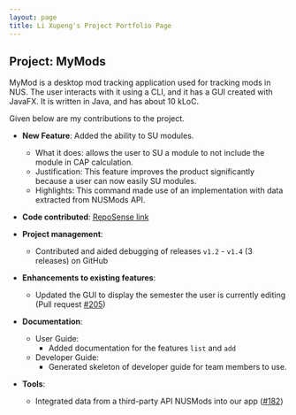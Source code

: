 ```yaml
---
layout: page
title: Li Xupeng's Project Portfolio Page
---
```


## Project: MyMods

MyMod is a desktop mod tracking application used for tracking mods in NUS.
The user interacts with it using a CLI, and it has a GUI created with JavaFX. It is written in Java, and has about 10 kLoC.

Given below are my contributions to the project.

* **New Feature**: Added the ability to SU modules.
  * What it does: allows the user to SU a module to not include the module in CAP calculation.
  * Justification: This feature improves the product significantly because a user can now easily SU modules.
  * Highlights: This command made use of an implementation with data extracted from NUSMods API.

* **Code contributed**: [RepoSense link](https://nus-cs2103-ay2021s1.github.io/tp-dashboard/#breakdown=true&search=&sort=groupTitle&sortWithin=title&since=2020-08-14&timeframe=commit&mergegroup=&groupSelect=groupByRepos&checkedFileTypes=docs~functional-code~test-code~other&tabOpen=true&tabType=authorship&tabAuthor=pongzers&tabRepo=AY2021S1-CS2103T-T17-1%2Ftp%5Bmaster%5D&authorshipIsMergeGroup=false&authorshipFileTypes=docs~functional-code~test-code~other)

* **Project management**:
  * Contributed and aided debugging of releases `v1.2` - `v1.4` (3 releases) on GitHub

* **Enhancements to existing features**:
  * Updated the GUI to display the semester the user is currently editing (Pull request [\#205](https://github.com/AY2021S1-CS2103T-T17-1/tp/pull/205))

* **Documentation**:
  * User Guide:
    * Added documentation for the features `list` and `add` 
  * Developer Guide:
    * Generated skeleton of developer guide for team members to use. 

* **Tools**:
  * Integrated data from a third-party API NUSMods into our app ([\#182](https://github.com/AY2021S1-CS2103T-T17-1/tp/pull/182))


